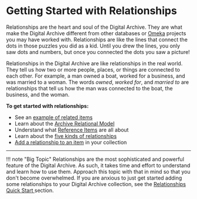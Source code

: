 # Getting Started with Relationships

Relationships are the heart and soul of the Digital Archive. They are what make the
Digital Archive different from other databases or [Omeka](https://omeka.org/classic) projects
you may have worked with. Relationships are like the lines that connect the dots in those
puzzles you did as a kid. Until you drew the lines, you only saw dots and numbers,
but once you connected the dots you saw a picture!

Relationships in the Digital Archive are like relationships in the real world. They tell us how
two or more people, places, or things are connected to each other. For example, a man owned
a boat, worked for a business, and was married to a woman. The words *owned*, *worked for*, and
*married to* are relationships that tell us how the man was connected to the boat,
the business, and the woman.

**To get started with relationships:**

-   See an [example of related items](/user/viewing-related-items) 
-   Learn about the [Archive Relational Model](/relationships/archive-relational-model)
-   Understand what [Reference Items](/relationships/reference-items) are all about
-   Learn about the [five kinds of relationships](/relationships/kinds-of-relationships/)
-   [Add a relationship to an item](/archivist/add-relationship/) in your collection

---

!!! note "Big Topic"
    Relationships are the most sophisticated and powerful feature of the Digital Archive.
    As such, it takes time and effort to understand and learn how to use them. Approach this
    topic with that in mind so that you don't become overwhelmed. If you are anxious to just
    get started adding some relationships to your Digital Archive collection, see the
    [Relationships Quick Start ](/archivist/add-relationship/#relationships-quick-start) section.

